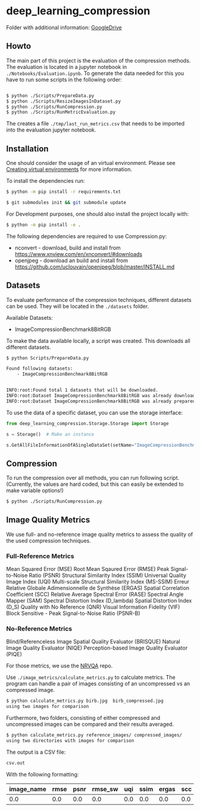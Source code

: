 # deep_learning_compression

Folder with additional information: [GoogleDrive](https://drive.google.com/drive/folders/169hvlZwRuLNFSC1VJuDmnXZuatHHbEax?usp=sharing)


## Howto

The main part of this project is the evaluation of the compression methods. The evaluation is located in a jupyter notebook in `./Notebooks/Evaluation.ipynb`. To generate the data needed for this you have to run some scripts in the following order:

```bash

$ python ./Scripts/PrepareData.py
$ python ./Scripts/ResizeImagesInDataset.py
$ python ./Scripts/RunCompression.py
$ python ./Scripts/RunMetricEvaluation.py

``` 

The creates a file `./tmp/last_run_metrics.csv` that needs to be imported into the evaluation jupyter notebook.


## Installation

One should consider the usage of an virtual environment. Please see [Creating virtual environments](https://docs.python.org/3/library/venv.html#creating-virtual-environments) for more information.


 To install the dependencies run:

```bash
$ python -m pip install -r requirements.txt

$ git submodules init && git submodule update
```

For Development purposes, one should also install the project locally with:
```bash
$ python -m pip install -e .
```

The following dependencies are required to use Compression.py:
- nconvert - download, build and install from https://www.xnview.com/en/xnconvert/#downloads
- openjpeg - download an build and install from https://github.com/uclouvain/openjpeg/blob/master/INSTALL.md


## Datasets

To evaluate performance of the compression techniques, different datasets can be used. They will be located in the `./datasets` folder.

Available Datasets:
- ImageCompressionBenchmark8BitRGB

To make the data available locally, a script was created. This downloads all different datasets.

```bash
$ python Scripts/PrepareData.py

Found following datasets:
	- ImageCompressionBenchmark8BitRGB


INFO:root:Found total 1 datasets that will be downloaded.
INFO:root:Dataset ImageCompressionBenchmark8BitRGB was already downloaded.
INFO:root:Dataset ImageCompressionBenchmark8BitRGB was already prepared!

```

To use the data of a specific dataset, you can use the storage interface:

```python
from deep_learning_compression.Storage.Storage import Storage

s = Storage()  # Make an instance

s.GetAllFileInformationOfASingleDataSet(setName="ImageCompressionBenchmark8BitRGB")

```

## Compression

To run the compression over all methods, you can run following script.
(Currently, the values are hard coded, but this can easily be extended to make variable options!)


```bash
$ python ./Scripts/RunCompression.py

```
## Image Quality Metrics
We use full- and no-reference image quality metrics to assess the quality of the used compression techniques.

### Full-Reference Metrics

Mean Squared Error (MSE)
Root Mean Sqaured Error (RMSE)
Peak Signal-to-Noise Ratio (PSNR)
Structural Similarity Index (SSIM)
Universal Quality Image Index (UQI)
Multi-scale Structural Similarity Index (MS-SSIM)
Erreur Relative Globale Adimensionnelle de Synthèse (ERGAS)
Spatial Correlation Coefficient (SCC)
Relative Average Spectral Error (RASE)
Spectral Angle Mapper (SAM)
Spectral Distortion Index (D_lambda)
Spatial Distortion Index (D_S)
Quality with No Reference (QNR)
Visual Information Fidelity (VIF)
Block Sensitive - Peak Signal-to-Noise Ratio (PSNR-B)

### No-Reference Metrics

Blind/Referenceless Image Spatial Quality Evaluator (BRISQUE)
Natural Image Quality Evaluator (NIQE)
Perception-based Image Quality Evaluator (PIQE)

For those metrics, we use the [NRVQA](https://github.com/buyizhiyou/NRVQA]) repo.


Use `./image_metrics/calculate_metrics.py` to calculate metrics.
The program can handle a pair of images consisting of an uncompressed vs an compressed image.
```bash
$ python calculate_metrics.py birb.jpg  birb_compressed.jpg
using two images for comparison
```
Furthermore, two folders, consisting of either compressed and uncompressed images can be compared and their results averaged.
```bash
$ python calculate_metrics.py reference_images/ compressed_images/
using two directories with images for comparison
```

The output is a CSV file:
```bash
csv.out
```

With the following formatting:

|image_name|rmse|psnr|rmse_sw|uqi|ssim|ergas|scc|rase|sam|msssim|vifp|psnrb|niqe|brisque|
|-----|----|----|-------|---|----|-----|---|----|---|------|----|-----|----|-------|
|0.0|0.0|0.0|0.0|0.0|0.0|0.0|0.0|0.0|0.0|0.0|0.0|0.0|0.0|0.0|
